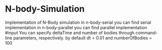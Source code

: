 # N-body-Simulation
Implementation of N-Body simulation
in n-body-serial you can find serial implementation
in n-body-parallel you can find parallel implementation
#input
You can specify deltaTime and number of bodies through command-line parameters,
respectively.
by default dt = 0.01 and numberOfBodies = 100

